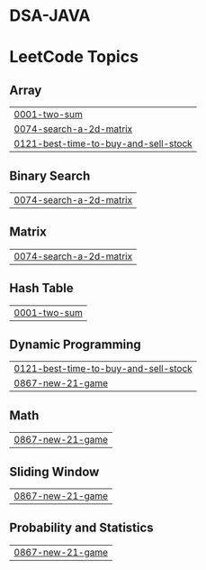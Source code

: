 # DSA-JAVA
<!---LeetCode Topics Start-->
# LeetCode Topics
## Array
|  |
| ------- |
| [0001-two-sum](https://github.com/PardivReddy/DSA-JAVA/tree/master/0001-two-sum) |
| [0074-search-a-2d-matrix](https://github.com/PardivReddy/DSA-JAVA/tree/master/0074-search-a-2d-matrix) |
| [0121-best-time-to-buy-and-sell-stock](https://github.com/PardivReddy/DSA-JAVA/tree/master/0121-best-time-to-buy-and-sell-stock) |
## Binary Search
|  |
| ------- |
| [0074-search-a-2d-matrix](https://github.com/PardivReddy/DSA-JAVA/tree/master/0074-search-a-2d-matrix) |
## Matrix
|  |
| ------- |
| [0074-search-a-2d-matrix](https://github.com/PardivReddy/DSA-JAVA/tree/master/0074-search-a-2d-matrix) |
## Hash Table
|  |
| ------- |
| [0001-two-sum](https://github.com/PardivReddy/DSA-JAVA/tree/master/0001-two-sum) |
## Dynamic Programming
|  |
| ------- |
| [0121-best-time-to-buy-and-sell-stock](https://github.com/PardivReddy/DSA-JAVA/tree/master/0121-best-time-to-buy-and-sell-stock) |
| [0867-new-21-game](https://github.com/PardivReddy/DSA-JAVA/tree/master/0867-new-21-game) |
## Math
|  |
| ------- |
| [0867-new-21-game](https://github.com/PardivReddy/DSA-JAVA/tree/master/0867-new-21-game) |
## Sliding Window
|  |
| ------- |
| [0867-new-21-game](https://github.com/PardivReddy/DSA-JAVA/tree/master/0867-new-21-game) |
## Probability and Statistics
|  |
| ------- |
| [0867-new-21-game](https://github.com/PardivReddy/DSA-JAVA/tree/master/0867-new-21-game) |
<!---LeetCode Topics End-->
